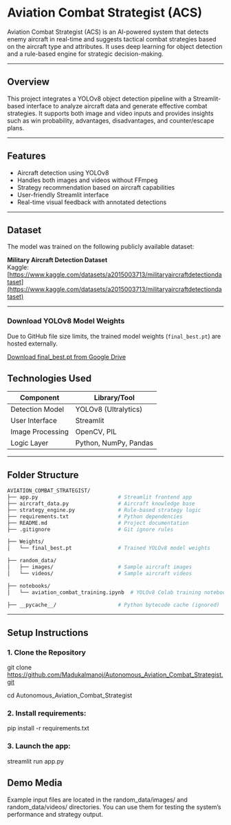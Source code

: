 # Aviation Combat Strategist (ACS)

Aviation Combat Strategist (ACS) is an AI-powered system that detects enemy aircraft in real-time and suggests tactical combat strategies based on the aircraft type and attributes. It uses deep learning for object detection and a rule-based engine for strategic decision-making.

---

## Overview

This project integrates a YOLOv8 object detection pipeline with a Streamlit-based interface to analyze aircraft data and generate effective combat strategies. It supports both image and video inputs and provides insights such as win probability, advantages, disadvantages, and counter/escape plans.

---

## Features

- Aircraft detection using YOLOv8
- Handles both images and videos without FFmpeg
- Strategy recommendation based on aircraft capabilities
- User-friendly Streamlit interface
- Real-time visual feedback with annotated detections

---

## Dataset

The model was trained on the following publicly available dataset:

**Military Aircraft Detection Dataset**  
Kaggle: [https://www.kaggle.com/datasets/a2015003713/militaryaircraftdetectiondataset](https://www.kaggle.com/datasets/a2015003713/militaryaircraftdetectiondataset)

---
### Download YOLOv8 Model Weights

Due to GitHub file size limits, the trained model weights (`final_best.pt`) are hosted externally.

[ Download final_best.pt from Google Drive](https://drive.google.com/file/d/1ILDTIAeLyfQQRDDp2uEXadXG-wBHqJgE/view?usp=sharing)


## Technologies Used

| Component        | Library/Tool           |
|------------------|------------------------|
| Detection Model  | YOLOv8 (Ultralytics)   |
| User Interface   | Streamlit              |
| Image Processing | OpenCV, PIL            |
| Logic Layer      | Python, NumPy, Pandas  |

---

## Folder Structure

```bash
AVIATION_COMBAT_STRATEGIST/
├── app.py                          # Streamlit frontend app
├── aircraft_data.py                # Aircraft knowledge base
├── strategy_engine.py              # Rule-based strategy logic
├── requirements.txt                # Python dependencies
├── README.md                       # Project documentation
├── .gitignore                      # Git ignore rules

├── Weights/
│   └── final_best.pt               # Trained YOLOv8 model weights

├── random_data/
│   ├── images/                     # Sample aircraft images
│   └── videos/                     # Sample aircraft videos

├── notebooks/
│   └── aviation_combat_training.ipynb  # YOLOv8 Colab training notebook

├── __pycache__/                    # Python bytecode cache (ignored)
```

---

## Setup Instructions

### 1. Clone the Repository

git clone https://github.com/Madukalmanoj/Autonomous_Aviation_Combat_Strategist.git

cd Autonomous_Aviation_Combat_Strategist

### 2. Install requirements:

pip install -r requirements.txt

### 3. Launch the app:

streamlit run app.py

## Demo Media

Example input files are located in the random_data/images/ and random_data/videos/ directories. You can use them for testing the system’s performance and strategy output.

<!-- ## Team Members

| Name | Role |
|------|------|
| [Madukal Manoj](https://github.com/Madukalmanoj) | Lead ML Engineer – YOLOv8 Training & Testing |
| [Benoorkar Akshitha](https://github.com/Akshitha1105) | Strategy Logic Architect – Rule-Based Combat System|
| [Thudimalla Vaishnavi](https://github.com/thudimillavaishnavi26) | Data Specialist – Cleaning & Manual Annotation |
| [P. Ananth](https://github.com/Ananthx66) | Knowledge Base Developer – Aircraft Data Module |
| [A. Varun](https://github.com/Appalavarun) | UI Developer – Streamlit App Creator |



Each teammate has hosted this project independently on their GitHub profile as part of the academic submission process.-->
